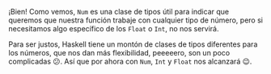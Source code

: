 ¡Bien! Como vemos, `Num` es una clase de tipos útil para indicar que queremos que nuestra función trabaje con cualquier tipo de número, pero si necesitamos algo específico de los `Float` o `Int`, no nos servirá. 

Para ser justos, Haskell tiene un montón de clases de tipos diferentes para los números, que nos dan más flexibilidad, peeeeero, son un poco complicadas :confused:. Así que por ahora con `Num`, `Int` y `Float` nos alcanzará :wink:. 